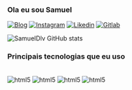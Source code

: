### Ola eu sou Samuel

[![Blog](https://img.shields.io/website-up-down-green-red/http/monip.org.svg)](https://outlook.live.com/owa/)
[![Instagram](https://img.shields.io/badge/Instagram-E4405F?style=for-the-badge&logo=instagram&logoColor=white)](https://outlook.live.com/owa/)
[![Likedin](https://img.shields.io/badge/LinkedIn-0077B5?style=for-the-badge&logo=linkedin&logoColor=white)](https://outlook.live.com/owa/)
[![Gitlab](https://img.shields.io/badge/GitLab-330F63?style=for-the-badge&logo=gitlab&logoColor=white)](https://outlook.live.com/owa/)

![SamuelDlv GitHub stats](https://github-readme-stats.vercel.app/api?username=SamuelDlv&show_icons=true&theme=dark)

### Principais tecnologias que eu uso

<div style="display: inline_block"><br/>
    <img align="center" alt="html5" src="https://img.shields.io/badge/HTML5-E34F26?style=for-the-badge&logo=html5&logoColor=white" />
    <img align="center" alt="html5" src="https://img.shields.io/badge/CSS3-1572B6?style=for-the-badge&logo=css3&logoColor=white" />
    <img align="center" alt="html5" src="https://img.shields.io/badge/JavaScript-323330?style=for-the-badge&logo=javascript&logoColor=F7DF1E" />
    <img align="center" alt="html5" src="https://img.shields.io/badge/Python-14354C?style=for-the-badge&logo=python&logoColor=white" />
</div>

